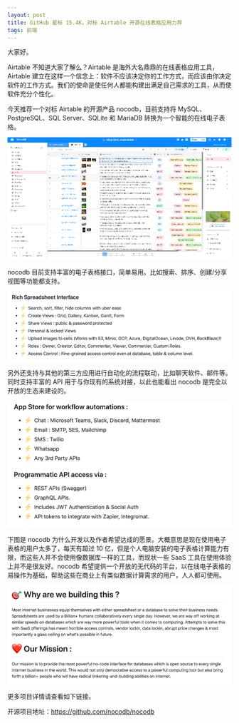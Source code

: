 ```yaml
---
layout: post
title: GitHub 星标 15.4K，对标 Airtable 开源在线表格应用力荐
tags: 前端
---
```


大家好。

Airtable 不知道大家了解么？Airtable 是海外大名鼎鼎的在线表格应用工具，Airtable 建立在这样一个信念上：软件不应该决定你的工作方式，而应该由你决定软件的工作方式。我们的使命是使任何人都能构建出满足自己需求的工具，从而使软件充分个性化。 

今天推荐一个对标 Airtable 的开源产品 nocodb，目前支持将 MySQL、PostgreSQL、SQL Server、SQLite 和 MariaDB 转换为一个智能的在线电子表格。

![](https://raw.githubusercontent.com/ZhuPeng/pic/master/images/compress_nacodb.demo.png)

nocodb 目前支持丰富的电子表格接口，简单易用。比如搜索、排序、创建/分享视图等功能都支持。

![image-20210711175140538](https://raw.githubusercontent.com/ZhuPeng/pic/master/images/compress_image-20210711175140538.png)

另外还支持与其他的第三方应用进行自动化的流程联动，比如聊天软件、邮件等。同时支持丰富的 API 用于与你现有的系统对接，以此也能看出 nocodb 是完全以开放的生态来建设的。

![image-20210711175241224](https://raw.githubusercontent.com/ZhuPeng/pic/master/images/compress_image-20210711175241224.png)

下图是 nocodb 为什么开发以及作者希望达成的愿景。大概意思是现在使用电子表格的用户太多了，每天有超过 10 亿，但是个人电脑安装的电子表格计算能力有限，而这些人并不会使用像数据库一样的工具，而现状一些 SaaS 工具在使用体验上并不是很友好。nocodb 希望提供一个开放的无代码的平台，以在线电子表格的易操作为基础，帮助这些在商业上有类似数据计算需求的用户，人人都可使用。

![image-20210711175633565](https://raw.githubusercontent.com/ZhuPeng/pic/master/images/compress_image-20210711175633565.png)

更多项目详情请查看如下链接。

开源项目地址：https://github.com/nocodb/nocodb
